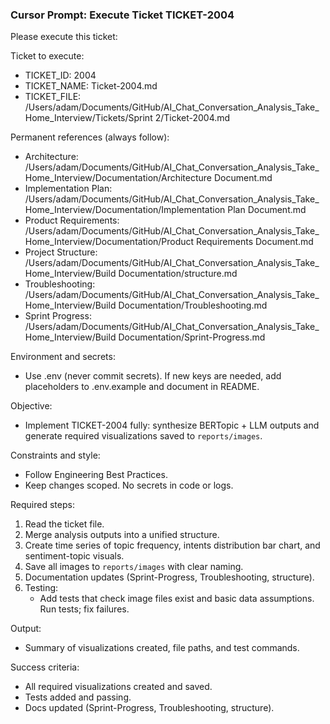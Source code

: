 ### Cursor Prompt: Execute Ticket TICKET-2004

Please execute this ticket:

Ticket to execute:
- TICKET_ID: 2004
- TICKET_NAME: Ticket-2004.md
- TICKET_FILE: /Users/adam/Documents/GitHub/AI_Chat_Conversation_Analysis_Take_Home_Interview/Tickets/Sprint 2/Ticket-2004.md

Permanent references (always follow):
- Architecture: /Users/adam/Documents/GitHub/AI_Chat_Conversation_Analysis_Take_Home_Interview/Documentation/Architecture Document.md
- Implementation Plan: /Users/adam/Documents/GitHub/AI_Chat_Conversation_Analysis_Take_Home_Interview/Documentation/Implementation Plan Document.md
- Product Requirements: /Users/adam/Documents/GitHub/AI_Chat_Conversation_Analysis_Take_Home_Interview/Documentation/Product Requirements Document.md
- Project Structure: /Users/adam/Documents/GitHub/AI_Chat_Conversation_Analysis_Take_Home_Interview/Build Documentation/structure.md
- Troubleshooting: /Users/adam/Documents/GitHub/AI_Chat_Conversation_Analysis_Take_Home_Interview/Build Documentation/Troubleshooting.md
- Sprint Progress: /Users/adam/Documents/GitHub/AI_Chat_Conversation_Analysis_Take_Home_Interview/Build Documentation/Sprint-Progress.md

Environment and secrets:
- Use .env (never commit secrets). If new keys are needed, add placeholders to .env.example and document in README.

Objective:
- Implement TICKET-2004 fully: synthesize BERTopic + LLM outputs and generate required visualizations saved to `reports/images`.

Constraints and style:
- Follow Engineering Best Practices.
- Keep changes scoped. No secrets in code or logs.

Required steps:
1) Read the ticket file.
2) Merge analysis outputs into a unified structure.
3) Create time series of topic frequency, intents distribution bar chart, and sentiment-topic visuals.
4) Save all images to `reports/images` with clear naming.
5) Documentation updates (Sprint-Progress, Troubleshooting, structure).
6) Testing:
   - Add tests that check image files exist and basic data assumptions. Run tests; fix failures.

Output:
- Summary of visualizations created, file paths, and test commands.

Success criteria:
- All required visualizations created and saved.
- Tests added and passing.
- Docs updated (Sprint-Progress, Troubleshooting, structure). 